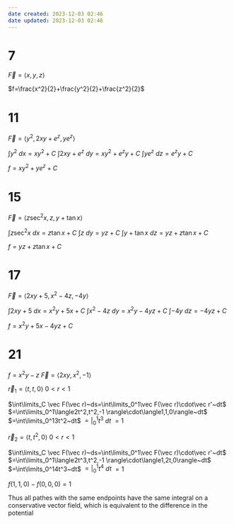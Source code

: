 ```yaml
---
date created: 2023-12-03 02:46
date updated: 2023-12-03 02:46
---
```


# 7

$\vec F=\langle x,y,z\rangle$

$f=\frac{x^2}{2}+\frac{y^2}{2}+\frac{z^2}{2}$

# 11

$\vec F=\langle y^2,2xy+e^z,ye^z\rangle$

$\int y^2~dx=xy^2+C$
$\int2xy+e^z~dy=xy^2+e^zy+C$
$\int ye^z~dz=e^zy+C$

$f=xy^2+ye^z+C$

# 15

$\vec F=\langle z\sec^2x,z,y+\tan x\rangle$

$\int z\sec^2 x~dx=z\tan x+C$
$\int z~dy=yz+C$
$\int y+\tan x~dz=yz+z\tan x+C$

$f=yz+z\tan x+C$

# 17

$\vec F=\langle2xy+5,x^2-4z,-4y\rangle$

$\int 2xy+5~dx=x^2y+5x+C$
$\int x^2-4z~dy=x^2y-4yz+C$
$\int -4y~dz=-4yz+C$

$f=x^2y+5x-4yz+C$

# 21

$f=x^2y-z$
$\vec F=\langle2xy,x^2,-1\rangle$

$\vec r_1=\langle t,t,0\rangle$
$0<r<1$

$\int\limits_C \vec F(\vec r)~ds=\int\limits_0^1\vec F(\vec r)\cdot\vec r'~dt$
$=\int\limits_0^1\langle2t^2,t^2,-1 \rangle\cdot\langle1,1,0\rangle~dt$
$=\int\limits_0^13t^2~dt$
$=\bigg|_0^1t^3~dt$
$=1$

$\vec r_2=\langle t,t^2,0\rangle$
$0<r<1$

$\int\limits_C \vec F(\vec r)~ds=\int\limits_0^1\vec F(\vec r)\cdot\vec r'~dt$
$=\int\limits_0^1\langle2t^3,t^2,-1 \rangle\cdot\langle1,2t,0\rangle~dt$
$=\int\limits_0^14t^3~dt$
$=\bigg|_0^1t^4~dt$
$=1$

$f(1,1,0)-f(0,0,0)=1$

Thus all pathes with the same endpoints have the same integral on a conservative vector field, which is equivalent to the difference in the potential
